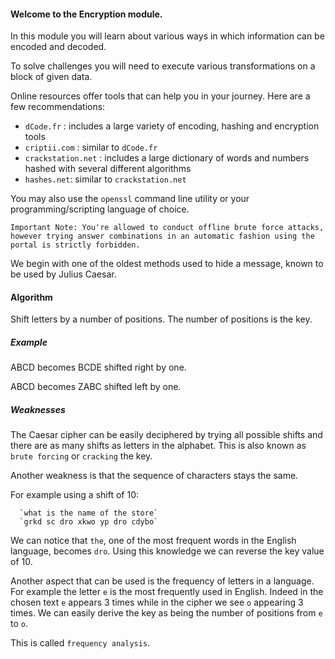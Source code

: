 
#### Welcome to the Encryption module.
In this module you will learn about various ways in which information can be encoded and decoded. 

To solve challenges you will need to execute various transformations on a block of given data. 

Online resources offer tools that can help you in your journey. 
Here are a few recommendations:

- `dCode.fr` : includes a large variety of encoding, hashing and encryption tools
- `criptii.com` : similar to `dCode.fr`
- `crackstation.net` : includes a large dictionary of words and numbers hashed with several different algorithms
- `hashes.net`: similar to `crackstation.net`

You may also use the `openssl` command line utility or your programming/scripting language of choice.

`Important Note: You're allowed to conduct offline brute force attacks, however trying answer combinations in an automatic fashion using the portal is strictly forbidden.` 

We begin with one of the oldest methods used to hide a message, known to be used by Julius Caesar.

#### Algorithm
Shift letters by a number of positions. The number of positions is the key. 

##### Example

ABCD becomes BCDE shifted right by one.

ABCD becomes ZABC shifted left by one.

##### Weaknesses
The Caesar cipher can be easily deciphered by trying all possible shifts and there are as many shifts as letters in the alphabet. This is also known as `brute forcing` or `cracking` the key.

Another weakness is that the sequence of characters stays the same.

For example using a shift of 10:

      `what is the name of the store`
      `grkd sc dro xkwo yp dro cdybo`

We can notice that `the`, one of the most frequent words in the English language, becomes `dro`. Using this knowledge we can reverse the key value of 10. 

Another aspect that can be used is the frequency of letters in a language. For example the letter `e` is the most frequently used in English. Indeed in the chosen text `e` appears 3 times while in the cipher we see `o` appearing 3 times. We can easily derive the key as being the number of positions from `e` to `o`.

This is called `frequency analysis`.



